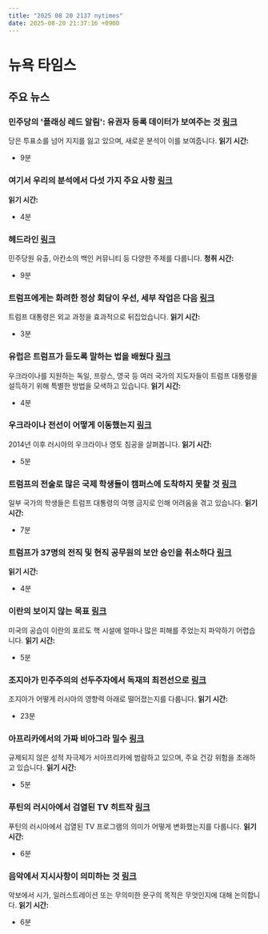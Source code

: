 ```yaml
---
title: "2025 08 20 2137 nytimes"
date: 2025-08-20 21:37:16 +0900
---
```


# 뉴욕 타임스
## 주요 뉴스
### 민주당의 '플래싱 레드 알림': 유권자 등록 데이터가 보여주는 것 [링크](https://www.nytimes.com/2025/08/20/us/politics/democratic-party-voter-registration-crisis.html)
 당은 투표소를 넘어 지지를 잃고 있으며, 새로운 분석이 이를 보여줍니다. **읽기 시간:**
* 9분
### 여기서 우리의 분석에서 다섯 가지 주요 사항 [링크](https://www.nytimes.com/2025/08/20/us/politics/takeaways-democratic-decline-voter-registration.html)
 **읽기 시간:**
* 4분
### 헤드라인 [링크](https://www.nytimes.com/2025/08/20/podcasts/the-headlines/the-democratic-party-voters-whites-only-community.html)
 민주당원 유출, 아칸소의 백인 커뮤니티 등 다양한 주제를 다룹니다. **청취 시간:**
* 9분
### 트럼프에게는 화려한 정상 회담이 우선, 세부 작업은 다음 [링크](https://www.nytimes.com/2025/08/19/us/politics/trump-summits-putin-zelensky.html)
 트럼프 대통령은 외교 과정을 효과적으로 뒤집었습니다. **읽기 시간:**
* 3분
### 유럽은 트럼프가 듣도록 말하는 법을 배웠다 [링크](https://www.nytimes.com/2025/08/19/world/europe/trump-putin-summit-europe.html)
 우크라이나를 지원하는 독일, 프랑스, 영국 등 여러 국가의 지도자들이 트럼프 대통령을 설득하기 위해 특별한 방법을 모색하고 있습니다. **읽기 시간:**
* 4분
### 우크라이나 전선이 어떻게 이동했는지 [링크](https://www.nytimes.com/interactive/2025/08/19/world/europe/ukraine-russia-frontline-maps.html)
 2014년 이후 러시아의 우크라이나 영토 침공을 살펴봅니다. **읽기 시간:**
* 5분
### 트럼프의 전술로 많은 국제 학생들이 캠퍼스에 도착하지 못할 것 [링크](https://www.nytimes.com/2025/08/20/us/trump-visa-vetting-international-students.html)
 일부 국가의 학생들은 트럼프 대통령의 여행 금지로 인해 어려움을 겪고 있습니다. **읽기 시간:**
* 7분
### 트럼프가 37명의 전직 및 현직 공무원의 보안 승인을 취소하다 [링크](https://www.nytimes.com/2025/08/19/us/politics/trump-security-clearances.html)
 **읽기 시간:**
* 4분
### 이란의 보이지 않는 목표 [링크](https://www.nytimes.com/2025/08/20/world/middleeast/fordo-us-iran-nuclear-program-strike.html)
 미국의 공습이 이란의 포르도 핵 시설에 얼마나 많은 피해를 주었는지 파악하기 어렵습니다. **읽기 시간:**
* 5분
### 조지아가 민주주의의 선두주자에서 독재의 최전선으로 [링크](https://www.nytimes.com/2025/08/20/magazine/georgia-russia-autocracy-dictatorship.html)
 조지아가 어떻게 러시아의 영향력 아래로 떨어졌는지를 다룹니다. **읽기 시간:**
* 23분
### 아프리카에서의 가짜 비아그라 밀수 [링크](https://www.nytimes.com/2025/08/20/world/africa/fake-viagra-smuggling.html)
 규제되지 않은 성적 자극제가 서아프리카에 범람하고 있으며, 주요 건강 위험을 초래하고 있습니다. **읽기 시간:**
* 5분
### 푸틴의 러시아에서 검열된 TV 히트작 [링크](https://www.nytimes.com/interactive/2025/08/19/arts/television/russia-tv-censorship.html)
 푸틴의 러시아에서 검열된 TV 프로그램의 의미가 어떻게 변화했는지를 다룹니다. **읽기 시간:**
* 6분
### 음악에서 지시사항이 의미하는 것 [링크](https://www.nytimes.com/2025/08/19/arts/music/notation-in-classical-music.html)
 악보에서 시가, 일러스트레이션 또는 무의미한 문구의 목적은 무엇인지에 대해 논의합니다. **읽기 시간:**
* 6분